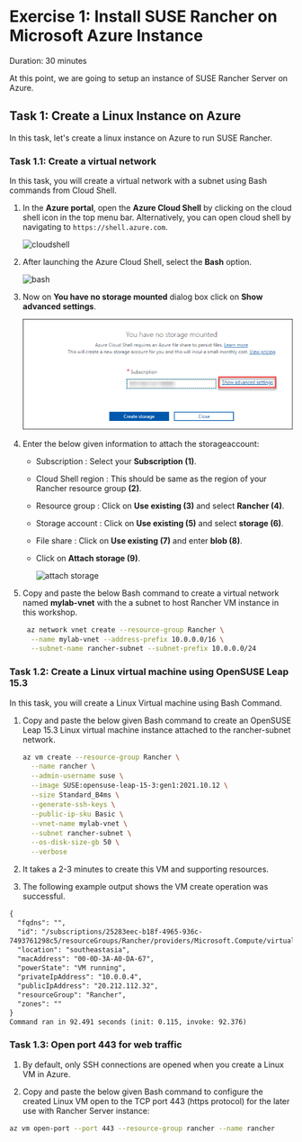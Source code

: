 # Exercise 1: Install SUSE Rancher on Microsoft Azure Instance

Duration: 30 minutes

At this point, we are going to setup an instance of SUSE Rancher Server on Azure.

## Task 1: Create a Linux Instance on Azure

In this task, let's create a linux instance on Azure to run SUSE Rancher.



### Task 1.1: Create a virtual network

In this task, you will create a virtual network with a subnet using Bash commands from Cloud Shell.

1. In the **Azure portal**, open the **Azure Cloud Shell** by clicking on the cloud shell icon in the top menu bar. Alternatively, you can open cloud shell by navigating to `https://shell.azure.com`.

    ![cloudshell](../main/Images/cloudshell.png)
    
1. After launching the Azure Cloud Shell, select the **Bash** option.

     ![bash](../main/Images/bash.png)
    
1. Now on **You have no storage mounted** dialog box click on **Show advanced settings**.

    ![advance-settings](/Images/advance-settings.png)
    
1. Enter the below given information to attach the storageaccount:

    - Subscription : Select your **Subscription (1)**.

    - Cloud Shell region : This should be same as the region of your Rancher resource group **(2)**.

    - Resource group : Click on **Use existing (3)** and select **Rancher (4)**.

    - Storage account : Click on **Use existing (5)** and select **storage<inject key="DID" enableCopy="false"/> (6)**.

    - File share : Click on **Use existing (7)** and enter **blob (8)**.

    - Click on **Attach storage (9)**.

      ![attach storage](../main/Images/attach%20storage.png)

1. Copy and paste the below Bash command to create a virtual network named **mylab-vnet** with the a subnet to host Rancher VM instance in this workshop.

   ```bash
    az network vnet create --resource-group Rancher \
     --name mylab-vnet --address-prefix 10.0.0.0/16 \
     --subnet-name rancher-subnet --subnet-prefix 10.0.0.0/24
   ```
   
### Task 1.2: Create a Linux virtual machine using OpenSUSE Leap 15.3

In this task, you will create a Linux Virtual machine using Bash Command.

1. Copy and paste the below given Bash command to create an OpenSUSE Leap 15.3 Linux virtual machine instance attached to the rancher-subnet network.

   ```bash
   az vm create --resource-group Rancher \
     --name rancher \
     --admin-username suse \
     --image SUSE:opensuse-leap-15-3:gen1:2021.10.12 \
     --size Standard_B4ms \
     --generate-ssh-keys \
     --public-ip-sku Basic \
     --vnet-name mylab-vnet \
     --subnet rancher-subnet \
     --os-disk-size-gb 50 \
     --verbose 
   ```
1. It takes a 2-3 minutes to create this VM and supporting resources. 
 
1. The following example output shows the VM create operation was successful.

```
{
  "fqdns": "",
  "id": "/subscriptions/25283eec-b18f-4965-936c-7493761298c5/resourceGroups/Rancher/providers/Microsoft.Compute/virtualMachines/rancher",
  "location": "southeastasia",
  "macAddress": "00-0D-3A-A0-DA-67",
  "powerState": "VM running",
  "privateIpAddress": "10.0.0.4",
  "publicIpAddress": "20.212.112.32",
  "resourceGroup": "Rancher",
  "zones": ""
}
Command ran in 92.491 seconds (init: 0.115, invoke: 92.376)
```

### Task 1.3: Open port 443 for web traffic

1. By default, only SSH connections are opened when you create a Linux VM in Azure.  

1. Copy and paste the below given Bash command to configure the created Linux VM open to the TCP port 443 (https protocol) for the later use with Rancher Server instance:

```bash
az vm open-port --port 443 --resource-group rancher --name rancher
```


